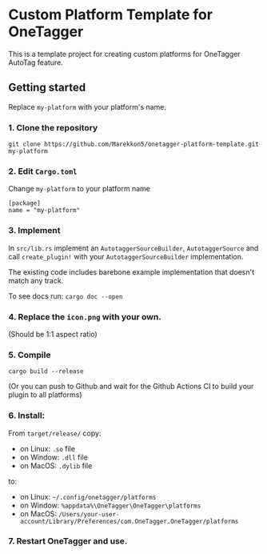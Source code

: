 # Custom Platform Template for OneTagger

This is a template project for creating custom platforms for OneTagger AutoTag feature.

## Getting started
Replace `my-platform` with your platform's name.

### 1. Clone the repository
```
git clone https://github.com/Marekkon5/onetagger-platform-template.git my-platform
```

### 2. Edit `Cargo.toml`

Change `my-platform` to your platform name
```
[package]
name = "my-platform"
```

### 3. Implement
In `src/lib.rs` implement an `AutotaggerSourceBuilder`, `AutotaggerSource` and call `create_plugin!` with your `AutotaggerSourceBuilder` implementation.

The existing code includes barebone example implementation that doesn't match any track.

To see docs run: `cargo doc --open`

### 4. Replace the `icon.png` with your own.
 (Should be 1:1 aspect ratio)

### 5. Compile
```
cargo build --release
```
(Or you can push to Github and wait for the Github Actions CI to build your plugin to all platforms)

### 6. Install:

From `target/release/` copy:
- on Linux: `.so` file
- on Window: `.dll` file
- on MacOS: `.dylib` file

to: 
- on Linux: `~/.config/onetagger/platforms`
- on Window: `%appdata%\OneTagger\OneTagger\platforms`
- on MacOS: `/Users/your-user-account/Library/Preferences/com.OneTagger.OneTagger/platforms`


### 7. Restart OneTagger and use.